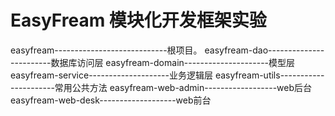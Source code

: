 # EasyFream 模块化开发框架实验
easyfream----------------------------根项目。
easyfream-dao------------------------数据库访问层
easyfream-domain---------------------模型层
easyfream-service--------------------业务逻辑层
easyfream-utils----------------------常用公共方法
easyfream-web-admin------------------web后台
easyfream-web-desk-------------------web前台
